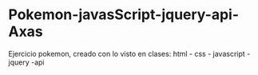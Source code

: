 # Pokemon-javasScript-jquery-api-Axas
Ejercicio pokemon, creado con lo visto en clases: html - css - javascript - jquery  -api
